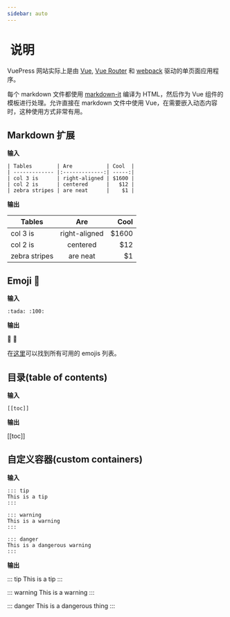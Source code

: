 ```yaml
---
sidebar: auto
---
```



#  说明

VuePress 网站实际上是由 [Vue](http://vuejs.org/), [Vue Router](https://github.com/vuejs/vue-router) 和 [webpack](http://webpack.js.org/) 驱动的单页面应用程序。

每个 markdown 文件都使用 [markdown-it](https://github.com/markdown-it/markdown-it) 编译为 HTML，然后作为 Vue 组件的模板进行处理。允许直接在 markdown 文件中使用 Vue，在需要嵌入动态内容时，这种使用方式非常有用。


## Markdown 扩展


**输入**

```
| Tables        | Are           | Cool  |
| ------------- |:-------------:| -----:|
| col 3 is      | right-aligned | $1600 |
| col 2 is      | centered      |   $12 |
| zebra stripes | are neat      |    $1 |
```

**输出**

| Tables        | Are           | Cool  |
| ------------- |:-------------:| -----:|
| col 3 is      | right-aligned | $1600 |
| col 2 is      | centered      |   $12 |
| zebra stripes | are neat      |    $1 |

## Emoji :tada:

**输入**

```
:tada: :100:
```

**输出**

:tada: :100:

在[这里](https://github.com/markdown-it/markdown-it-emoji/blob/master/lib/data/full.json)可以找到所有可用的 emojis 列表。

## 目录(table of contents)

**输入**

```
[[toc]]
```

**输出**

[[toc]]


## 自定义容器(custom containers)

**输入**

```
::: tip
This is a tip
:::

::: warning
This is a warning
:::

::: danger
This is a dangerous warning
:::
```

**输出**

::: tip
This is a tip
:::

::: warning
This is a warning
:::

::: danger
This is a dangerous thing
:::
